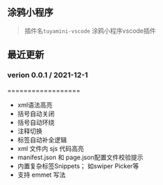


## 涂鸦小程序

> 插件名`tuyamini-vscode` 涂鸦小程序vscode插件

## 最近更新

### verion 0.0.1 / 2021-12-1

==================

* xml语法高亮
* 括号自动关闭
* 括号自动环绕
* 注释切换  
* 标签自动补全逻辑
* xml 文件内 sjs 代码高亮
* manifest.json 和 page.json配置文件校验提示
* 内置复杂标签Snippets； 如swiper Picker等
* 支持 emmet 写法
